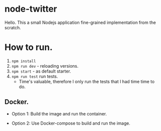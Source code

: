 # node-twitter


Hello. This a small Nodejs application fine-grained implementation from the scratch.

# How to run.
1. `npm install`
2. `npm run dev` - reloading versions.
3. `npm start` - as default starter.
4. `npm run test` run tests.
	- Time's valuable, therefore I only run the tests that I had time time to do.


## Docker.
- Option 1: Build the image and run the container.

- Option 2: Use Docker-compose to build and run the image.



